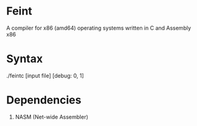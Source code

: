 # Feint
A compiler for x86 (amd64) operating systems written in C and Assembly x86

# Syntax
./feintc [input file] [debug: 0, 1]

# Dependencies
1) NASM (Net-wide Assembler)
